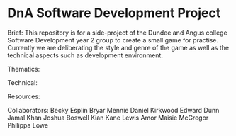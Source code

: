 # DnA Software Development Project

Brief:
This repository is for a side-project of the Dundee and Angus college Software Development year 2 group 
to create a small game for practise. Currently we are deliberating the style and genre of the game as
well as the technical aspects such as development environment.

Thematics:

Technical:

Resources:

Collaborators:
Becky Esplin
Bryar Mennie
Daniel Kirkwood
Edward Dunn
Jamal Khan
Joshua Boswell
Kian Kane
Lewis Amor
Maisie McGregor
Philippa Lowe

